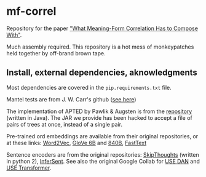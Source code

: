 # mf-correl
Repository for the paper ["What Meaning-Form Correlation Has to Compose With"](nowhere.org).

Much assembly required. This repository is a hot mess of monkeypatches held together by off-brand brown tape.

## Install, external dependencies, aknowledgments

Most dependencies are covered in the `pip.requirements.txt` file.

Mantel tests are from J. W. Carr's github ([see here](https://github.com/jwcarr/MantelTest))

The implementation of APTED by Pawlik & Augsten is from the [repository](https://github.com/DatabaseGroup/apted) (written in Java). The JAR we provide has been hacked to accept a file of pairs of trees at once, instead of a single pair.

Pre-trained ord embeddings are available from their original repositories, or at these links: [Word2Vec](https://drive.google.com/file/d/0B7XkCwpI5KDYNlNUTTlSS21pQmM/edit?usp=sharing), [GloVe 6B](http://nlp.stanford.edu/data/glove.6B.zip) and [840B](http://nlp.stanford.edu/data/glove.840B.300d.zip), [FastText](https://dl.fbaipublicfiles.com/fasttext/vectors-wiki/wiki.en.zip)

Sentence encoders are from the original repositories: [SkipThoughts](https://github.com/ryankiros/skip-thoughts) (written in python 2), [InferSent](https://github.com/facebookresearch/InferSent).
See also the original Google Collab for [USE DAN](https://tfhub.dev/google/universal-sentence-encoder/4) and [USE Transformer](https://tfhub.dev/google/universal-sentence-encoder-large/5).


